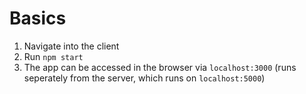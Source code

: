 # Basics

1. Navigate into the client
2. Run `npm start`
3. The app can be accessed in the browser via `localhost:3000` (runs seperately from the server, which runs on `localhost:5000`)
